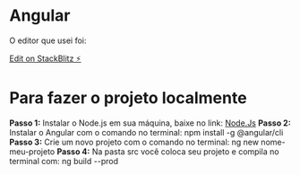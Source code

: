# Angular

O editor que usei foi:

[Edit on StackBlitz ⚡️](https://stackblitz.com/edit/angular-estudo-aprendizado)

# Para fazer o projeto localmente

**Passo 1:** Instalar o Node.js em sua máquina, baixe no link: [Node.Js](https://nodejs.org/en/)
**Passo 2:** Instalar o Angular com o comando no terminal: npm install -g @angular/cli
**Passo 3:** Crie um novo projeto com o comando no terminal: ng new nome-meu-projeto
**Passo 4:** Na pasta src você coloca seu projeto e compila no terminal com: ng build --prod